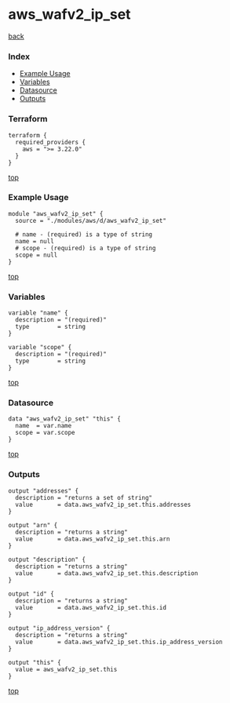 # aws_wafv2_ip_set
[back](../aws.md)
### Index
- [Example Usage](#example-usage)
- [Variables](#variables)
- [Datasource](#datasource)
- [Outputs](#outputs)
### Terraform
```hcl
terraform {
  required_providers {
    aws = ">= 3.22.0"
  }
}
```
[top](#index)
### Example Usage
```hcl
module "aws_wafv2_ip_set" {
  source = "./modules/aws/d/aws_wafv2_ip_set"

  # name - (required) is a type of string
  name = null
  # scope - (required) is a type of string
  scope = null
}
```
[top](#index)
### Variables
```hcl
variable "name" {
  description = "(required)"
  type        = string
}

variable "scope" {
  description = "(required)"
  type        = string
}
```
[top](#index)

### Datasource
```hcl
data "aws_wafv2_ip_set" "this" {
  name  = var.name
  scope = var.scope
}
```
[top](#index)
### Outputs
```hcl
output "addresses" {
  description = "returns a set of string"
  value       = data.aws_wafv2_ip_set.this.addresses
}

output "arn" {
  description = "returns a string"
  value       = data.aws_wafv2_ip_set.this.arn
}

output "description" {
  description = "returns a string"
  value       = data.aws_wafv2_ip_set.this.description
}

output "id" {
  description = "returns a string"
  value       = data.aws_wafv2_ip_set.this.id
}

output "ip_address_version" {
  description = "returns a string"
  value       = data.aws_wafv2_ip_set.this.ip_address_version
}

output "this" {
  value = aws_wafv2_ip_set.this
}
```
[top](#index)

